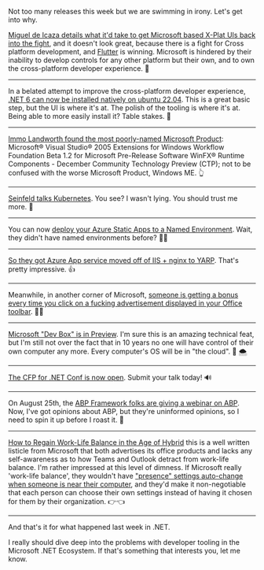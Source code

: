 Not too many releases this week but we are swimming in irony. Let's get into why.

[Miguel de Icaza details what it'd take to get Microsoft based X-Plat UIs back into the fight](https://twitter.com/UnoPlatform/status/1559902842290376710), and it doesn't look great, because there is a fight for Cross platform development, and [Flutter](https://flutter.dev/) is winning.  Microsoft is hindered by their inability to develop controls for any other platform but their own, and to own the cross-platform developer experience. 🦋

<hr />

In a belated attempt to improve the cross-platform developer experience, [.NET 6 can now be installed natively on ubuntu 22.04](https://devblogs.microsoft.com/dotnet/dotnet-6-is-now-in-ubuntu-2204/).  This is a great basic step, but the UI is where it's at. The polish of the tooling is where it's at. Being able to more easily install it? Table stakes. 🥩

<hr />

[Immo Landworth found the most poorly-named Microsoft Product](https://twitter.com/terrajobst/status/1560057085546483713): Microsoft® Visual Studio® 2005 Extensions for Windows Workflow Foundation Beta 1.2 for Microsoft Pre-Release Software WinFX® Runtime Components - December Community Technology Preview (CTP); not to be confused with the worse Microsoft Product, Windows ME. 👆

<hr />

[Seinfeld talks Kubernetes](https://twitter.com/ianmiell/status/1560244351611162625). You see? I wasn't lying.  You should trust me more. 🙊

<hr />

You can now [deploy your Azure Static Apps to a Named Environment](https://docs.microsoft.com/en-gb/azure/static-web-apps/named-environments?tabs=github-actions).  Wait, they didn't have named environments before? 🤷‍♀️

<hr />

[So they got Azure App service moved off of IIS + nginx to YARP](https://twitter.com/davidfowl/status/1560026785944784896). That's pretty impressive. 👍

<hr />

Meanwhile,  in another corner of Microsoft, [someone is getting a bonus every time you click on a fucking advertisement displayed in your Office toolbar](https://twitter.com/James_M_South/status/1560061124933926912). 🤦‍♂️

<hr />

[Microsoft "Dev Box" is in Preview](https://twitter.com/CloudBoomer/status/1560387316228710401).  I'm sure this is an amazing technical feat, but I'm still not over the fact that in 10 years no one will have control of their own computer any more.  Every computer's OS will be in "the cloud". 👴 🌨

<hr />

[The CFP for .NET Conf is now open](https://twitter.com/dotnet/status/1560395874378956800). Submit your talk today! 🔊

<hr />

On August 25th, the [ABP Framework folks are giving a webinar on ABP](https://twitter.com/dotnetfdn/status/1560623115536945152). Now, I've got opinions about ABP, but they're uninformed opinions, so I need to spin it up before I roast it. 🍠

<hr />

[How to Regain Work-Life Balance in the Age of Hybrid](https://www.microsoft.com/en-us/worklab/hybrid-work-guides/how-to-regain-work-life-balance-in-the-age-of-hybrid) this is a well written listicle from Microsoft that both advertises its office products and lacks any self-awareness as to how Teams and Outlook detract from work-life balance.  I'm rather impressed at this level of dimness.  If Microsoft really 'work-life balance', they wouldn't have ["presence" settings auto-change when someone is near their computer](https://docs.microsoft.com/en-us/microsoftteams/presence-admins), and they'd make it non-negotiable that each person can choose their own settings instead of having it chosen for them by their organization. 👉👈

<hr />

And that's it for what happened last week in .NET.

I really should dive deep into the problems with developer tooling in the Microsoft .NET Ecosystem. If that's something that interests you, let me know.
